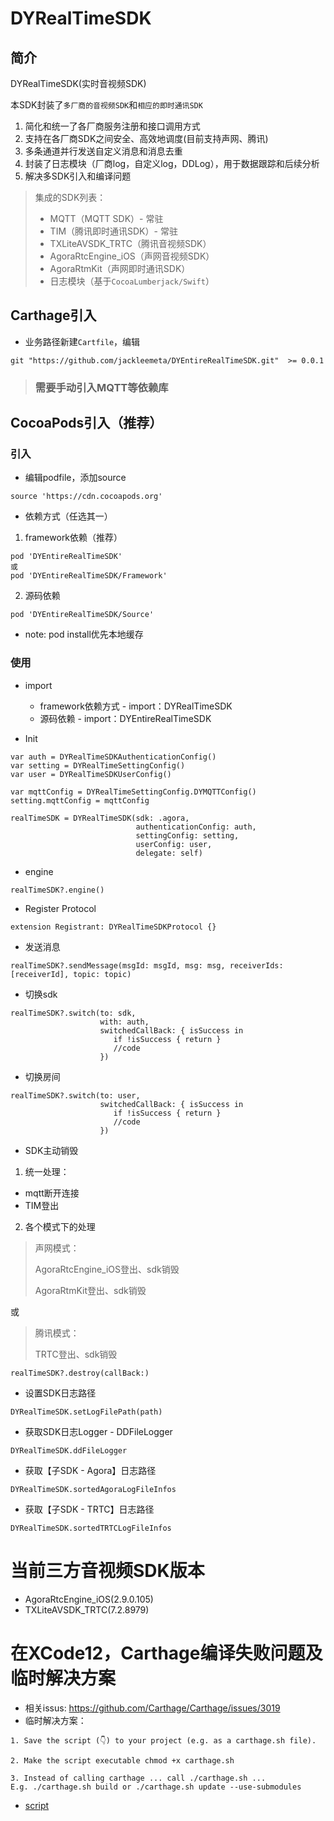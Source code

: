 
# DYRealTimeSDK

## 简介

DYRealTimeSDK(实时音视频SDK)

本SDK封装了`多厂商的音视频SDK`和`相应的即时通讯SDK`

1. 简化和统一了各厂商服务注册和接口调用方式
2. 支持在各厂商SDK之间安全、高效地调度(目前支持声网、腾讯)
3. 多条通道并行发送自定义消息和消息去重
4. 封装了日志模块（厂商log，自定义log，DDLog），用于数据跟踪和后续分析
5. 解决多SDK引入和编译问题

>集成的SDK列表：
>- MQTT（MQTT SDK）- 常驻
>- TIM（腾讯即时通讯SDK）- 常驻
>- TXLiteAVSDK_TRTC（腾讯音视频SDK）
>- AgoraRtcEngine_iOS（声网音视频SDK）
>- AgoraRtmKit（声网即时通讯SDK）
>- 日志模块（基于`CocoaLumberjack/Swift`）

## Carthage引入
 
- 业务路径新建`Cartfile`，编辑
 ```
git "https://github.com/jackleemeta/DYEntireRealTimeSDK.git"  >= 0.0.1
 ```
> ### 需要手动引入MQTT等依赖库


## CocoaPods引入（推荐）

### 引入

- 编辑podfile，添加source
```
source 'https://cdn.cocoapods.org'
```

- 依赖方式（任选其一）

1. framework依赖（推荐）
```
pod 'DYEntireRealTimeSDK'
或
pod 'DYEntireRealTimeSDK/Framework'
```

2. 源码依赖
```
pod 'DYEntireRealTimeSDK/Source'
```

- note: pod install优先本地缓存

### 使用

- import
  - framework依赖方式 - import：DYRealTimeSDK
  - 源码依赖 - import：DYEntireRealTimeSDK

- Init

```
var auth = DYRealTimeSDKAuthenticationConfig()
var setting = DYRealTimeSettingConfig()
var user = DYRealTimeSDKUserConfig()

var mqttConfig = DYRealTimeSettingConfig.DYMQTTConfig()
setting.mqttConfig = mqttConfig

realTimeSDK = DYRealTimeSDK(sdk: .agora,
                            authenticationConfig: auth,
                            settingConfig: setting,
                            userConfig: user,
                            delegate: self)
```

- engine

```
realTimeSDK?.engine()
```

- Register Protocol

```
extension Registrant: DYRealTimeSDKProtocol {}
```

- 发送消息

```
realTimeSDK?.sendMessage(msgId: msgId, msg: msg, receiverIds: [receiverId], topic: topic)
```

- 切换sdk

```
realTimeSDK?.switch(to: sdk, 
                    with: auth,
                    switchedCallBack: { isSuccess in
                       if !isSuccess { return }
                       //code
                    })

```

- 切换房间

```
realTimeSDK?.switch(to: user, 
                    switchedCallBack: { isSuccess in
                       if !isSuccess { return }
                       //code
                    })
```

- SDK主动销毁

1. 统一处理：
- mqtt断开连接
- TIM登出

2. 各个模式下的处理

> 声网模式：
> 
> AgoraRtcEngine_iOS登出、sdk销毁
>
> AgoraRtmKit登出、sdk销毁

或
> 腾讯模式：
>
> TRTC登出、sdk销毁

```
realTimeSDK?.destroy(callBack:)
```

- 设置SDK日志路径

```
DYRealTimeSDK.setLogFilePath(path)
```

- 获取SDK日志Logger - DDFileLogger

```
DYRealTimeSDK.ddFileLogger
```

- 获取【子SDK - Agora】日志路径

```
DYRealTimeSDK.sortedAgoraLogFileInfos
```

- 获取【子SDK - TRTC】日志路径

```
DYRealTimeSDK.sortedTRTCLogFileInfos
```

# 当前三方音视频SDK版本
- AgoraRtcEngine_iOS(2.9.0.105)
- TXLiteAVSDK_TRTC(7.2.8979)

# 在XCode12，Carthage编译失败问题及临时解决方案
- 相关issus: https://github.com/Carthage/Carthage/issues/3019
- 临时解决方案：

```
1. Save the script (👇) to your project (e.g. as a carthage.sh file).

2. Make the script executable chmod +x carthage.sh

3. Instead of calling carthage ... call ./carthage.sh ...
E.g. ./carthage.sh build or ./carthage.sh update --use-submodules

```

- [script](./carthage.sh)

